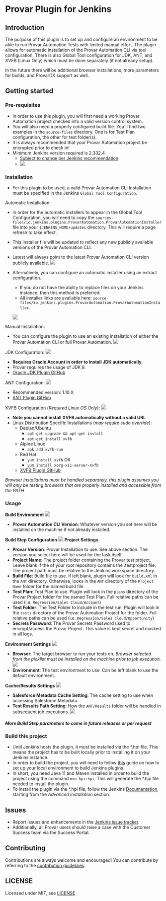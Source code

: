 # Provar Plugin for Jenkins

## Introduction

The purpose of this plugin is to set up and configure an environment to be able to 
run Provar Automation Tests with limited manual effort.
The plugin allows for automatic installation of the Provar Automation CLI via tool configuration. 
There is also Global Tool configuration for JDK, ANT, and XVFB (Linux Only) which must be done separately (if not already setup).

In the future there will be additional browser installations, more parameters for builds, and ProvarDX support as well.
## Getting started

### Pre-requisites
- In order to use this plugin, you will first need a working Provar Automation project checked into a valid version control system.
- You will also need a properly configured build file. You'll find two examples in the `source-files` directory. One is for Test Plan configuration, the other for test folder(s).
- It is always recommended that your Provar Automation project be encrypted prior to check in!
- Minimum Jenkins version required is 2.332.4
  - [Subject to change per Jenkins recommendation](https://www.jenkins.io/doc/developer/plugin-development/choosing-jenkins-baseline/#changing-the-minimum-required-version)
  - ![](docs/images/jenkins_lts.png)

### Installation
- For this plugin to be used, a valid Provar Automation CLI Installation must be specified in the Jenkins `Global Tool Configuration`.

Automatic Installation:
- In order for the automatic installers to appear in the Global Tool Configuration, you will need to copy the `sources-files/io.jenkins.plugins.ProvarAutomation.ProvarAutomationInstaller` file into your `$JENKINS_HOME/updates` directory. This will require a page refresh to take effect.
- This installer file will be updated to reflect any new publicly available versions of the Provar Automation CLI.
- Latest will always point to the latest Provar Automation CLI version publicly available.
![](docs/images/automatic.png)
- Alternatively, you can configure an automatic installer using an extract configuration.
  - If you do not have the ability to replace files on your Jenkins instance, then this method is preferred.
  - All installer links are available here: `source-files/io.jenkins.plugins.ProvarAutomation.ProvarAutomationInstaller`.

  ![](docs/images/automatic_with_url.png)

Manual Installation:
- You can configure the plugin to use an existing installation of either the Provar Automation CLI or full Provar Automation.
![](docs/images/manual.png)

JDK Configuration:
![](docs/images/jdk_config.png)
- **Requires Oracle Account in order to install JDK automatically.**
- Provar requires the usage of JDK 8.
- [Oracle JDK Plugin GitHub](https://github.com/jenkinsci/jdk-tool-plugin/)

ANT Configuration:
![](docs/images/ant_config.png)
- Recommended version: 1.10.X
- [ANT Plugin GitHub](https://github.com/jenkinsci/ant-plugin)

XVFB Configuration (_Required Linux OS Only_):
![](docs/images/xvfb-build.png)
- **Note you cannot install XVFB automatically without a valid URL**
- Linux Distribution Specific Installations (_may require sudo override_):
  - Debian/Ubuntu
    - `apt-get upgrade && apt-get install`
    - `apt-get install xvfb`
  - Alpine Linux
    - `apk add xvfb-run`
  - Red Hat
    - `yum install xvfb` 
OR 
    - `yum install xorg-x11-server-Xvfb` 
  - [XVFB Plugin GitHub](https://github.com/jenkinsci/xvfb-plugin)

  
_Browser Installations must be handled separately, this plugin assumes you will only be testing browsers that are properly installed and accessible from the PATH_
### Usage
**Build Environment**
![](docs/images/build_environment.png)
- **Provar Automation CLI Version**: Whatever version you set here will be installed on the machine if not already installed.

**Build Step Configuration**
![](docs/images/build_step.png)
**Project Settings**
- **Provar Version**: Provar Installation to use. See above section. The version you select here will be used for the task itself.
- **Project Name**: The project folder containing the Provar test project. Leave blank if the of your root repository contains the .testproject file. The project path must be relative to the Jenkins workspace directory.
- **Build File**: Build file to use. If left blank, plugin will look for `build.xml` in the `ANT` directory. Otherwise, looks in the `ANT`
directory of the `Project Name` folder for the named build file.
- **Test Plan**: Test Plan to use. Plugin will look in the `plans` directory of the Provar Project folder for the named Test Plan. Full relative paths can be used (i.e. `Regression/Sales Cloud/Account`)
- **Test Folder**: The Test Folder to include in the test run. Plugin will look in the `tests` directory of the Provar Automation Project for the folder. Full relative paths can be used (i.e. `Regression/Sales Cloud/Opportunity`)
- **Secrets Password**: The Provar Secrets Password used to encrypt/access the Provar Project. This value is kept secret and masked in all logs.

**Environment Settings**
![](docs/images/build_step_advanced.png)
- **Browser**: The target browser to run your tests on. _Browser selected from the picklist must be installed on the machine prior to job execution._
![](docs/images/browser_picklist.png)
- **Environment**: The test environment to use. Can be left blank to use the default environment.

**Cache/Results Settings**
![](docs/images/cache_results.png)
- **Salesforce Metadata Cache Setting**: The cache setting to use when accessing Salesforce Metadata.
- **Test Results Path Setting**: How the `ANT/Results` folder will be handled in subsequent job executions.
![](docs/images/results_folder_handling.png)

#### _More Build Step parameters to come in future releases or per request_ 

### Build this project
- Until Jenkins hosts the plugin, it must be installed via the *.hpi file. This means the project has to be built locally prior to installing it on your Jenkins instance.
- In order to build the project, you will need to follow [this](https://www.jenkins.io/doc/developer/tutorial/prepare/) guide on how to set up your local environment to build Jenkins plugins.
- In short, you need Java 11 and Maven installed in order to build the project using the command `mvn hpi:hpi`. This will generate the *.hpi file needed to install the plugin.
- To install the plugin via the *.hpi file, follow the Jenkins [Documentation](https://www.jenkins.io/doc/book/managing/plugins/), starting from the *Advanced Installation* section. 

## Issues

- Report issues and enhancements in the [Jenkins issue tracker](https://issues.jenkins-ci.org/).
- Additionally, all Provar users should raise a case with the Customer Success team via the Success Portal.  

## Contributing

Contributions are always welcome and encouraged! You can contribute by referring to the [contribution guidelines](https://github.com/jenkinsci/.github/blob/master/CONTRIBUTING.md).

## LICENSE

Licensed under MIT, see [LICENSE](LICENSE.md)